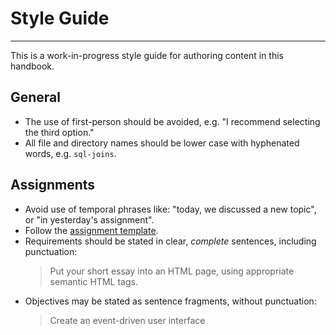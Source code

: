 # Style Guide

---

This is a work-in-progress style guide for authoring content in this handbook.

## General

- The use of first-person should be avoided, e.g. "I recommend selecting the third option."
- All file and directory names should be lower case with hyphenated words, e.g. `sql-joins`.

## Assignments

- Avoid use of temporal phrases like: "today, we discussed a new topic", or "in yesterday's assignment".
- Follow the [assignment template](/handbook/meta/assignment-template).
- Requirements should be stated in clear, _complete_ sentences, including punctuation:
  > Put your short essay into an HTML page, using appropriate semantic HTML tags.
- Objectives may be stated as sentence fragments, without punctuation:
  > Create an event-driven user interface
